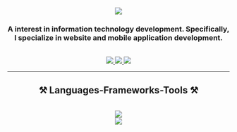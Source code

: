 <h1 align="center">
    <img src="https://readme-typing-svg.herokuapp.com/?font=Righteous&size=35&center=true&vCenter=true&width=500&height=70&duration=7000&lines=Hi+Friend+👋;+I'm+Kholis;" />
</h1>

<h3 align="center">A interest in information technology development. Specifically, I specialize in website and mobile application development. </h3>

<br/>

<div align="center">
 
 
 </div>
 
<div align="center"> 
  <a href="mailto:nurkholiswakhid@gmail.com">
    <img src="https://img.shields.io/badge/Gmail-333333?style=for-the-badge&logo=gmail&logoColor=red" />
  </a>
  <a href="https://www.linkedin.com/in/nurkholiswakhid" target="_blank">
    <img src="https://img.shields.io/badge/LinkedIn-0077B5?style=for-the-badge&logo=linkedin&logoColor=white" target="_blank" />
  </a>
  <a href="https://www.instagram.com/kholis.wakhid/" target="_blank">
     <img src="https://img.shields.io/badge/Instagram-E4405F?style=for-the-badge&logo=instagram&logoColor=white" /> <!-- sqlite, safari, google-chrome are other good icon options -->
  </a>
</div>

 <hr/>
 
<h2 align="center">⚒️ Languages-Frameworks-Tools ⚒️</h2>
<br/>
<div align="center">
    <img src="https://skillicons.dev/icons?i=bootstrap,php,html,css,vscode,github,figma,git" /><br>
    <img src="https://skillicons.dev/icons?i=laravel,kotlin,firebase,c,java,mysql" /><br>
</div>




